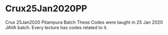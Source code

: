 # Crux25Jan2020PP
Crux 25Jan2020 Pitampura Batch
These Codes were taught in 25 Jan 2020 JAVA batch.
Every lecture has codes related to it.

